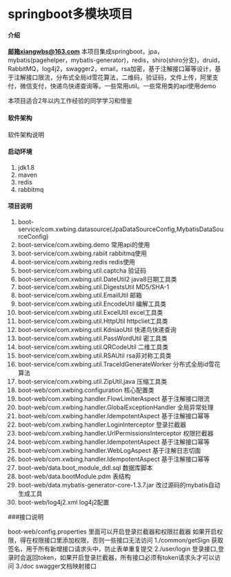 # springboot多模块项目

#### 介绍
**邮箱xiangwbs@163.com**
本项目集成springboot，jpa，mybatis(pagehelper，mybatis-generator)，redis，shiro(shiro分支)，druid，RabbitMQ，log4j2，swagger2，email，rsa加密，基于注解接口幂等设计，基于注解接口限流，分布式全局id雪花算法，二维码，验证码，文件上传，阿里支付，微信支付，快递鸟快递查询等。一些常用util。一些常用类的api使用demo

本项目适合2年以内工作经验的同学学习和借鉴

#### 软件架构
软件架构说明


#### 启动环境

1. jdk1.8
2. maven
3. redis
4. rabbitmq

#### 项目说明

1. boot-service/com.xwbing.datasource(JpaDataSourceConfig,MybatisDataSourceConfig)
2. boot-service/com.xwbing.demo 常用api的使用
3. boot-service/com.xwbing.rabiit rabbitmq使用
4. boot-service/com.xwbing.redis redis使用
5. boot-service/com.xwbing.util.captcha 验证码
6. boot-service/com.xwbing.util.DateUtil2 java8日期工具类
7. boot-service/com.xwbing.util.DigestsUtil MD5/SHA-1
8. boot-service/com.xwbing.util.EmailUtil 邮箱
9. boot-service/com.xwbing.util.EncodeUtil 编解工具类
10. boot-service/com.xwbing.util.ExcelUtil excel工具类
11. boot-service/com.xwbing.util.HttpUtil httpcliet工具类
12. boot-service/com.xwbing.util.KdniaoUtil 快递鸟快递查询
13. boot-service/com.xwbing.util.PassWordUtil 密工具类
14. boot-service/com.xwbing.util.QRCodeUtil 二维工具类
15. boot-service/com.xwbing.util.RSAUtil rsa非对称工具类
16. boot-service/com.xwbing.util.TraceIdGenerateWorker 分布式全局id雪花算法
17. boot-service/com.xwbing.util.ZipUtil.java 压缩工具类
18. boot-web/com.xwbing.configuration 核心配置类
19. boot-web/com.xwbing.handler.FlowLimiterAspect 基于注解接口限流
20. boot-web/com.xwbing.handler.GlobalExceptionHandler 全局异常处理
21. boot-web/com.xwbing.handler.IdempotentAspect 基于注解接口幂等
22. boot-web/com.xwbing.handler.LoginInterceptor 登录拦截器
23. boot-web/com.xwbing.handler.UrlPermissionsInterceptor 权限拦截器
24. boot-web/com.xwbing.handler.IdempotentAspect 基于注解接口幂等
25. boot-web/com.xwbing.handler.WebLogAspect 基于注解日志切面
26. boot-web/com.xwbing.handler.IdempotentAspect 基于注解接口幂等
27. boot-web/data.boot_module_ddl.sql 数据库脚本
28. boot-web/data.bootModule.pdm 表结构
29. boot-web/data.mybatis-generator-core-1.3.7.jar 改过源码的mybatis自动生成工具
30. boot-web/log4j2.xml log4j2配置

###接口说明

boot-web/config.properties 里面可以开启登录拦截器和权限拦截器
如果开启权限，得在权限接口里添加权限，否则一些接口无法访问
1./common/getSign 获取签名，用于所有新增接口请求头中，防止表单重复提交
2./user/login 登录接口,登录时会返回token，如果开启登录拦截器，所有接口必须有token请求头才可以访问
3./doc swagger文档映射接口
